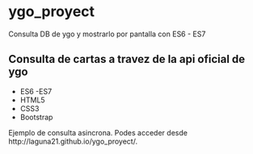 # ygo_proyect
Consulta DB de ygo y mostrarlo por pantalla con ES6 - ES7
<h2>Consulta de cartas a travez de la api oficial de ygo</h2>
<ul>
<li>ES6 -ES7</li>
<li>HTML5</li>
<li>CSS3</li>
<li>Bootstrap</li>
</ul>
<p>Ejemplo de consulta asincrona. Podes acceder desde http://laguna21.github.io/ygo_proyect/.</p>
